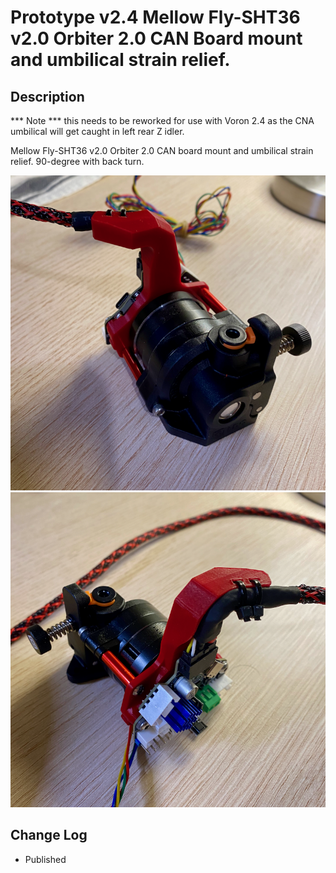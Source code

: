 # Prototype v2.4 Mellow Fly-SHT36 v2.0 Orbiter 2.0 CAN Board mount and umbilical strain relief.

## Description

*** Note *** this needs to be reworked for use with Voron 2.4 as the CNA umbilical will get caught in left rear Z idler.

Mellow Fly-SHT36 v2.0 Orbiter 2.0 CAN board mount and umbilical strain relief. 90-degree with back turn.

![Mellow_Fly-SHT36_v2_Orbiter_2_Mount_Front.png](images/Mellow_Fly-SHT36_v2_Orbiter_2_Mount_Front.png)
![Mellow_Fly-SHT36_v2_Orbiter_2_Mount_Back.png](images/Mellow_Fly-SHT36_v2_Orbiter_2_Mount_Back.png)


## Change Log

* Published
